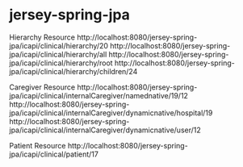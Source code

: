 # jersey-spring-jpa

Hierarchy Resource
http://localhost:8080/jersey-spring-jpa/icapi/clinical/hierarchy/20
http://localhost:8080/jersey-spring-jpa/icapi/clinical/hierarchy/all
http://localhost:8080/jersey-spring-jpa/icapi/clinical/hierarchy/root
http://localhost:8080/jersey-spring-jpa/icapi/clinical/hierarchy/children/24

Caregiver Resource
http://localhost:8080/jersey-spring-jpa/icapi/clinical/internalCaregiver/namednative/19/12
http://localhost:8080/jersey-spring-jpa/icapi/clinical/internalCaregiver/dynamicnative/hospital/19
http://localhost:8080/jersey-spring-jpa/icapi/clinical/internalCaregiver/dynamicnative/user/12

Patient Resource
http://localhost:8080/jersey-spring-jpa/icapi/clinical/patient/17
